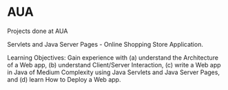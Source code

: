 # AUA
Projects done at AUA

Servlets and Java Server Pages - Online Shopping Store Application.

Learning Objectives: Gain experience with (a) understand the Architecture of a Web app, (b) understand Client/Server Interaction, (c) write a Web app in Java of Medium Complexity using Java Servlets and Java Server Pages, and (d) learn How to Deploy a Web app.
